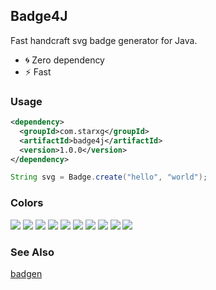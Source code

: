 ## Badge4J
Fast handcraft svg badge generator for Java.

- 🌀 Zero dependency
- ⚡️ Fast

### Usage
```xml
<dependency>
  <groupId>com.starxg</groupId>
  <artifactId>badge4j</artifactId>
  <version>1.0.0</version>
</dependency>
```

```java
String svg = Badge.create("hello", "world");
```

### Colors
![](https://badgen.net/badge/color/blue/blue)
![](https://badgen.net/badge/color/cyan/cyan)
![](https://badgen.net/badge/color/green/green)
![](https://badgen.net/badge/color/yellow/yellow)
![](https://badgen.net/badge/color/orange/orange)
![](https://badgen.net/badge/color/red/red)
![](https://badgen.net/badge/color/pink/pink)
![](https://badgen.net/badge/color/purple/purple)
![](https://badgen.net/badge/color/grey/grey)
![](https://badgen.net/badge/color/black/black)

### See Also
[badgen](https://github.com/badgen/badgen)